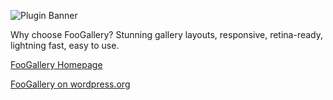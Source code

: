 ![Plugin Banner](https://s3.amazonaws.com/foogallery/foogallery-large.png)

Why choose FooGallery? Stunning gallery layouts, responsive, retina-ready, lightning fast, easy to use.

[FooGallery Homepage](https://fooplugins.com/foogallery/)

[FooGallery on wordpress.org](https://wordpress.org/plugins/foogallery/)
